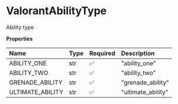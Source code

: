 # ValorantAbilityType

Ability type

**Properties**

| Name             | Type | Required | Description        |
| :--------------- | :--- | :------- | :----------------- |
| ABILITY_ONE      | str  | ✅       | "ability_one"      |
| ABILITY_TWO      | str  | ✅       | "ability_two"      |
| GRENADE_ABILITY  | str  | ✅       | "grenade_ability"  |
| ULTIMATE_ABILITY | str  | ✅       | "ultimate_ability" |
